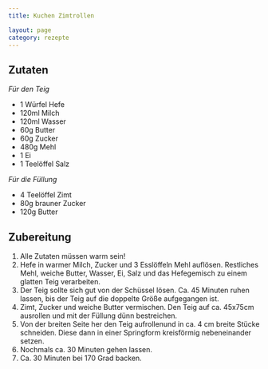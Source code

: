 ```yaml
---
title: Kuchen Zimtrollen

layout: page
category: rezepte
---
```


Zutaten
-------
*Für den Teig*

- 1 Würfel Hefe
- 120ml Milch
- 120ml Wasser
- 60g Butter
- 60g Zucker
- 480g Mehl
- 1 Ei
- 1 Teelöffel Salz

*Für die Füllung*

- 4 Teelöffel Zimt
- 80g brauner Zucker
- 120g Butter

Zubereitung
-----------
1. Alle Zutaten müssen warm sein!
2. Hefe in warmer Milch, Zucker und 3 Esslöffeln Mehl auflösen. Restliches Mehl, weiche Butter, Wasser, Ei, Salz und das Hefegemisch zu einem glatten Teig verarbeiten.
3. Der Teig sollte sich gut von der Schüssel lösen. Ca. 45 Minuten ruhen lassen, bis der Teig auf die doppelte Größe aufgegangen ist.
4. Zimt, Zucker und weiche Butter vermischen. Den Teig auf ca. 45x75cm ausrollen und mit der Füllung dünn bestreichen.
5. Von der breiten Seite her den Teig aufrollenund in ca. 4 cm breite Stücke schneiden. Diese dann in einer Springform kreisförmig nebeneinander setzen.
6. Nochmals ca. 30 Minuten gehen lassen.
7. Ca. 30 Minuten bei 170 Grad backen.
